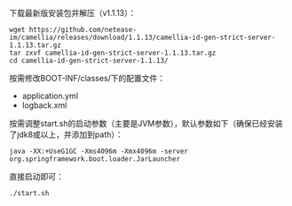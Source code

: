 

下载最新版安装包并解压（v1.1.13）：
```
wget https://github.com/netease-im/camellia/releases/download/1.1.13/camellia-id-gen-strict-server-1.1.13.tar.gz
tar zxvf camellia-id-gen-strict-server-1.1.13.tar.gz
cd camellia-id-gen-strict-server-1.1.13/
```
按需修改BOOT-INF/classes/下的配置文件：
* application.yml
* logback.xml

按需调整start.sh的启动参数（主要是JVM参数），默认参数如下（确保已经安装了jdk8或以上，并添加到path）：
```
java -XX:+UseG1GC -Xms4096m -Xmx4096m -server org.springframework.boot.loader.JarLauncher
```
直接启动即可：
```
./start.sh
```